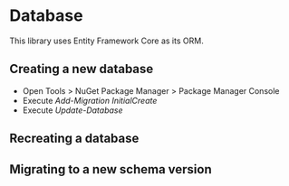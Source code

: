 ﻿# Database
This library uses Entity Framework Core as its ORM.

## Creating a new database
- Open Tools > NuGet Package Manager > Package Manager Console
- Execute *Add-Migration InitialCreate*
- Execute *Update-Database*

## Recreating a database

## Migrating to a new schema version